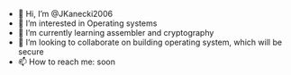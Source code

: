 - 👋 Hi, I’m @JKanecki2006
- 👀 I’m interested in Operating systems
- 🌱 I’m currently learning assembler and cryptography  
- 💞️ I’m looking to collaborate on building operating system, which will be secure
- 📫 How to reach me: soon

<!---
JKanecki2006/JKanecki2006 is a ✨ special ✨ repository because its `README.md` (this file) appears on your GitHub profile.
You can click the Preview link to take a look at your changes.
--->
